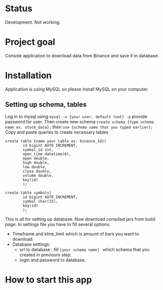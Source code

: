 # Status
Development. Not working.

# Project goal
Console application to download data from Binance and save it in database. 

# Installation

Application is using MySQL so please install MySQL on your computer.
## Setting up schema, tables
Log in to mysql using
`mysql -u {your user, default root} -p`
provide password for user. Then create new schema
`create schema {type schema name ex. stock_data};` then
`use {schema name that you typed earlier};`
Copy and paste queries to create necessary tables

```
create table {name your table ex. binance_1d}(
        id bigint AUTO_INCREMENT,
        symbol_id int,
        open_time datetime(6),
        open double,
        high double,
        low double,
        close double,
        volume double,
        key(id)
        );
```

```
create table symbols(
        id bigint AUTO_INCREMENT,
        symbol char(15),
        key(id)
        );
```

This is all for setting up database. Now download compiled jars from build *page*.
In settings file you have to fill several options:
- Timeframe and kline_limit which is amount of bars you want to download.
- Database settings:
  - url to database : fill `[your schema name] ` which schema that you created in previours step.
  - login and password to database.
  
# How to start this app





